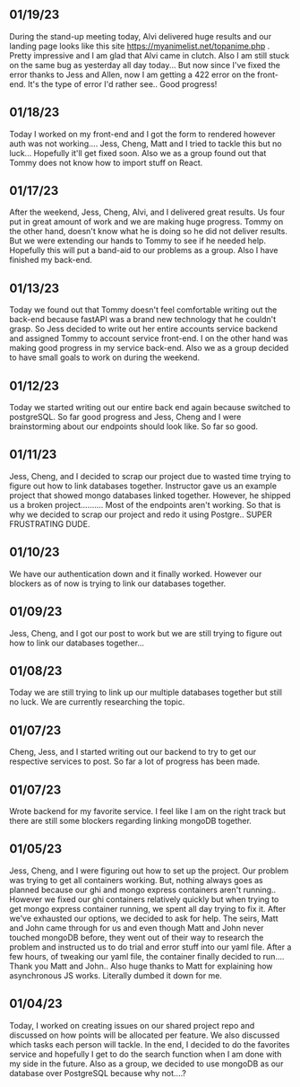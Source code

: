 ## 01/19/23

During the stand-up meeting today, Alvi delivered huge results and our landing page looks like this site https://myanimelist.net/topanime.php . Pretty impressive and I am glad that Alvi came in clutch. Also I am still stuck on the same bug as yesterday all day today... But now since I've fixed the error thanks to Jess and Allen, now I am getting a 422 error on the front-end. It's the type of error I'd rather see.. Good progress!


## 01/18/23

Today I worked on my front-end and I got the form to rendered however auth was not working.... Jess, Cheng, Matt and I tried to tackle this but no luck... Hopefully it'll get fixed soon. Also we as a group found out that Tommy does not know how to import stuff on React.


## 01/17/23

After the weekend, Jess, Cheng, Alvi, and I delivered great results. Us four put in great amount of work and we are making huge progress. Tommy on the other hand, doesn't know what he is doing so he did not deliver results. But we were extending our hands to Tommy to see if he needed help. Hopefully this will put a band-aid to our problems as a group. Also I have finished my back-end.


## 01/13/23

Today we found out that Tommy doesn't feel comfortable writing out the back-end because fastAPI was a brand new technology that he couldn't grasp. So Jess decided to write out her entire accounts service backend and assigned Tommy to account service front-end. I on the other hand was making good progress in my service back-end. Also we as a group decided to have small goals to work on during the weekend.


## 01/12/23

Today we started writing out our entire back end again because switched to postgreSQL. So far good progress and Jess, Cheng and I were brainstorming about our endpoints should look like. So far so good.


## 01/11/23

Jess, Cheng, and I decided to scrap our project due to wasted time trying to figure out how to link databases together. Instructor gave us an example project that showed mongo databases linked together. However, he shipped us a broken project.......... Most of the endpoints aren't working. So that is why we decided to scrap our project and redo it using Postgre.. SUPER FRUSTRATING DUDE.


## 01/10/23

We have our authentication down and it finally worked. However our blockers as of now is trying to link our databases together.


## 01/09/23

Jess, Cheng, and I got our post to work but we are still trying to figure out how to link our databases together...


## 01/08/23

Today we are still trying to link up our multiple databases together but still no luck. We are currently researching the topic.


## 01/07/23

Cheng, Jess, and I started writing out our backend to try to get our respective services to post. So far a lot of progress has been made.


## 01/07/23

Wrote backend for my favorite service. I feel like I am on the right track but there are still some blockers regarding linking mongoDB together.


## 01/05/23

Jess, Cheng, and I were figuring out how to set up the project. Our problem was trying to get all containers working. But, nothing always goes as planned because our ghi and mongo express containers aren't running.. However we fixed our ghi containers relatively quickly but when trying to get mongo express container running, we spent all day trying to fix it. After we've exhausted our options, we decided to ask for help. The seirs, Matt and John came through for us and even though Matt and John never touched mongoDB before, they went out of their way to research the problem and instructed us to do trial and error stuff into our yaml file. After a few hours, of tweaking our yaml file, the container finally decided to run.... Thank you Matt and John.. Also huge thanks to Matt for explaining how asynchronous JS works. Literally dumbed it down for me.


## 01/04/23

Today, I worked on creating issues on our shared project repo and discussed on how points will be allocated per feature. We also discussed which tasks each person will tackle. In the end, I decided to do the favorites service and hopefully I get to do the search function when I am done with my side in the future. Also as a group, we decided to use mongoDB as our database over PostgreSQL because why not....?